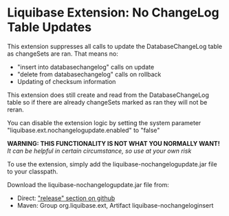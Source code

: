 Liquibase Extension: No ChangeLog Table Updates
===========================

This extension suppresses all calls to update the DatabaseChangeLog table as changeSets are ran.
That means no:
* "insert into databasechangelog" calls on update
* "delete from databasechangelog" calls on rollback
* Updating of checksum information

This extension does still create and read from the DatabaseChangeLog table so if there are already changeSets marked as ran they will not be reran.

You can disable the extension logic by setting the system parameter "liquibase.ext.nochangelogupdate.enabled" to "false"

**WARNING: THIS FUNCTIONALITY IS NOT WHAT YOU NORMALLY WANT!**
_It can be helpful in certain circumstance, so use at your own risk_

To use the extension, simply add the liquibase-nochangelogupdate.jar file to your classpath.

Download the liquibase-nochangelogupdate.jar file from:
* Direct: ["release" section on github](https://github.com/liquibase/liquibase-nochangeloginsert/releases)
* Maven: Group org.liquibase.ext, Artifact liquibase-nochangeloginsert
